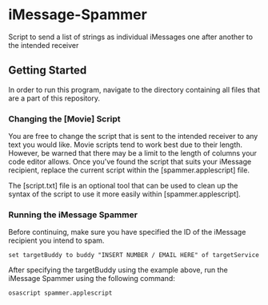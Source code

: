 # iMessage-Spammer
Script to send a list of strings as individual iMessages one after another to the intended receiver

## Getting Started

In order to run this program, navigate to the directory containing all files that are a part of this repository.

### Changing the [Movie] Script

You are free to change the script that is sent to the intended receiver to any text you would like.
Movie scripts tend to work best due to their length. However, be warned that there may be a limit to the length of columns
your code editor allows. Once you've found the script that suits your iMessage recipient, replace the current script
within the [spammer.applescript] file. 

The [script.txt] file is an optional tool that can be used to clean up the syntax of the script to use it more easily within [spammer.applescript].

### Running the iMessage Spammer
Before continuing, make sure you have specified the ID of the iMessage recipient you intend to spam.
```
set targetBuddy to buddy "INSERT NUMBER / EMAIL HERE" of targetService
```

After specifying the targetBuddy using the example above, run the iMessage Spammer using the following command:
```
osascript spammer.applescript
```

